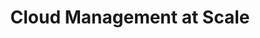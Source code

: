 ---
title: "Cloud Management at Scale"
description: "Mit unserer praktischen Erfahrung in der Umgestaltung von Unternehmen mit dem Ziel in der Cloud erfolgreich zu sein, können wir Ihnen helfen, auch eine operative Exzellenz in AWS zu erreichen."
draft: false

banner_section:
    enable: true
    title: "Optimieren Sie Ihr Unternehmen für die Cloud."
    content: "Die Ausarbeitung einer Cloud Strategie ist der erste und einfachste Schritt.
              Die Umsetzung dieser Vision in die Realität und die Befähigung der Organisation ist der komplexe Teil.<br><br>
              Mit unserer praktischen Erfahrung bei der Umstrukturierung einer Organisation können wir Sie auf diesem Weg tatkräftig unterstützen."
    image: "images/illustrations/cloud_management.png"
    button:
        enable: true
        label: "Kontakt aufnehmen"
        link: "contact"

# detail_section:
#     enable: true
#     title: What do we offer?
#     content: INSERT CONTENT AS MARKDOWN AT END OF PAGE

tile_section:
    enable: true
    title: "Wir sind spezialisiert auf"
    list:
      - title: "Cloud Strategy"
        enable: true
        content: "Wir helfen Ihnen, die Vorteile der Public Cloud sicher zu adaptieren und dabei die unternehmerischen Ziele im Auge zu behalten.<br><br>
        Wir können Ihnen bevorstehende Herausforderungen aufzeigen, um Stolpersteine zu vermeiden und Ihre Cloud Journey zu beschleunigen."

      - title: "Legal, Data Protection und Procurement"
        enable: true
        content: "Am Anfang der Cloud Journey stehen eine Vielzahl von rechtlichen und datenschutztechnischen Herausforderungen an.<br><br>
        Wir schliessen Ihre rechtlichen Lücken und unterstützen Ihr Beschaffungsteam beim Cloud Paradigmenwechsel."

      - title: "Cloud Operation Model"
        enable: true
        content: "Eine vollständig automatisierte Bereitstellung von Infrastruktur erfordert neue Arbeitsweisen und Kompetenzen.<br><br>
        Wir vermitteln Ihren Engineers und Sysadmins eine gemeinsame Verantwortung der Cloud und fördern eine funktionsübergreifende, agile Mentalität."

      - title: "Cloud Financial Management"
        enable: true
        content: "Der Erfolg der Cloud basiert auch auf dem transparenten und nutzungsbasierten Verrechnungsmodell.<br><br>
        Wir kennen die notwendigen Stellschrauben zur effizienten Senkung der Betriebskosten und helfen Ihnen bei der Einführung und Umsetzung von [FinOps](/faq/#finops 'Was ist FinOps?') Prozessen."

      - title: "Account Lifecycle"
        enable: true
        content: "Die manuelle Verwaltung einer Multi-Account Cloud Organisation ist extrem zeitraubend und fehleranfällig.<br><br>
        Wir bieten eine anpassungsfähige und automatisierte Account Lifecycle Lösung, welche diese Arbeit extrem vereinfacht und dadurch die Time-To-Market entscheidend verkürzt."

      - title: "Continuous Integration"
        enable: true
        content: "Infrastructure as Code und die Durchführung automatisierter Tests sind unserer Meinung nach unerlässlich um optimal zu skalieren.<br><br>
        Mit unserer Erfahrung in den Bereichen DevOps und [GitOps](/faq/#gitops 'Was ist GitOps?') können wir Ihnen bei der Umsetzung der richtigen Lösung helfen."

excerpt_section:
    enable: true
    title: "Tauchen wir etwas tiefer ein..."
    list:
      - title_aws: "AWS Multi-Account Strategie"
        enable: true
        image: "images/illustrations/cloud_multi_account.png"
        content: "Alle Workloads in einem einzigen AWS Account zu verwalten endet stets im Chaos, sobald skaliert werden soll.<br>
        Wenn die Zahl der Workloads steigt, werden diverse Probleme im Zusammenhang mit Isolation, Security, Verrechnung und Provider-Limiten sichtbar.
        Wir zeigen Best Practices auf und helfen Ihnen, die richtige Multi-Account Strategie für Ihr Unternehmen zu finden."
        link:
          # enable: false
          # label: "read more about xxx"
          # link: "/services/management/xxx"

      # - title_aws: "AWS Account Management"
      - title_aws: "AWS Account Lifecycle"
        enable: true
        image: "images/illustrations/cloud_account_lifecycle.png"
        content: "Bei der Implementierung der Multi-Account Strategie gibt es zahlreiche Herausforderungen zu bewältigen.<br>
        Wie konfiguriert man den Hauptaccount, strukturiert AWS-Organisationen, definiert Zugriffsrechte, verwaltet Code-Repositories und pflegt [CI/CD Pipelines](/faq/#cicd 'Was ist CI/CD?')?
        Wir bieten Ihnen eine adaptive Lösung, um Ihre Accounts einschliesslich aller Umsysteme mit [Infrastructure as Code](/faq/#iac 'Was ist Infrastructure as Code?') auf eine einfache und effiziente Weise zu verwalten."
        link:
          # enable: false
          # label: "read more about nuvibit account manager"
          # link: "/services/management/xxx"
---